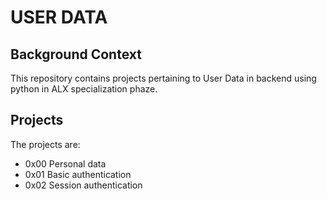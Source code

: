 # USER DATA

## Background Context
This repository contains projects pertaining to User Data in backend using python in ALX specialization phaze.

## Projects
The projects are:
- 0x00 Personal data
- 0x01 Basic authentication
- 0x02 Session authentication
